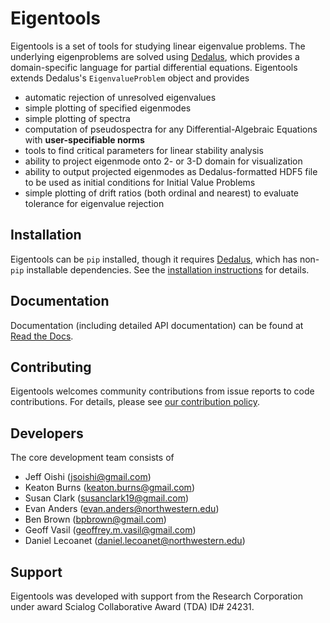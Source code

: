 # Eigentools

Eigentools is a set of tools for studying linear eigenvalue problems. The underlying eigenproblems are solved using [Dedalus](http://dedalus-project.org), which provides a domain-specific language for partial differential equations. Eigentools extends Dedalus's `EigenvalueProblem` object and provides

* automatic rejection of unresolved eigenvalues
* simple plotting of specified eigenmodes
* simple plotting of spectra
* computation of pseudospectra for any Differential-Algebraic Equations with **user-specifiable norms**
* tools to find critical parameters for linear stability analysis
* ability to project eigenmode onto 2- or 3-D domain for visualization
* ability to output projected eigenmodes as Dedalus-formatted HDF5 file to be used as initial conditions for Initial Value Problems
* simple plotting of drift ratios (both ordinal and nearest) to evaluate tolerance for eigenvalue rejection

## Installation

Eigentools can be `pip` installed, though it requires [Dedalus](http://dedalus-project.org/), which has non-`pip` installable dependencies. See the [installation instructions](https://eigentools.readthedocs.io/en/latest/pages/installation.html) for details.

## Documentation

Documentation (including detailed API documentation) can be found at [Read the Docs](https://eigentools.readthedocs.io/).

## Contributing

Eigentools welcomes community contributions from issue reports to code contributions. For details, please see [our contribution policy](CONTRIBUTING.md).

## Developers
The core development team consists of 

* Jeff Oishi (<jsoishi@gmail.com>)
* Keaton Burns (<keaton.burns@gmail.com>)
* Susan Clark (<susanclark19@gmail.com>)
* Evan Anders (<evan.anders@northwestern.edu>)
* Ben Brown (<bpbrown@gmail.com>)
* Geoff Vasil (<geoffrey.m.vasil@gmail.com>)
* Daniel Lecoanet (<daniel.lecoanet@northwestern.edu>)

## Support 
Eigentools was developed with support from the Research Corporation under award Scialog Collaborative Award (TDA) ID# 24231.


<!--  LocalWords:  Eigentools eigenproblems Dedalus EigenvalueProblem
 -->
<!--  LocalWords:  eigenmodes pseudospectra eigenmode HDF conda Oishi
 -->
<!--  LocalWords:  eigentools Anders Geoff Vasil Lecoanet Scialog TDA
 -->
